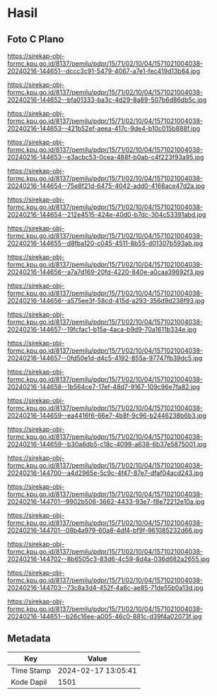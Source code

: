 # Hasil

## Foto C Plano

https://sirekap-obj-formc.kpu.go.id/8137/pemilu/pdpr/15/71/02/10/04/1571021004038-20240216-144651--dccc3c91-5479-4067-a7e1-fec419d13b64.jpg

https://sirekap-obj-formc.kpu.go.id/8137/pemilu/pdpr/15/71/02/10/04/1571021004038-20240216-144652--bfa01333-ba3c-4d29-8a89-507b6d86db5c.jpg

https://sirekap-obj-formc.kpu.go.id/8137/pemilu/pdpr/15/71/02/10/04/1571021004038-20240216-144653--421b52ef-aeea-417c-9de4-b10c015b888f.jpg

https://sirekap-obj-formc.kpu.go.id/8137/pemilu/pdpr/15/71/02/10/04/1571021004038-20240216-144653--e3acbc53-0cea-488f-b0ab-c4f223f93a95.jpg

https://sirekap-obj-formc.kpu.go.id/8137/pemilu/pdpr/15/71/02/10/04/1571021004038-20240216-144654--75e8f21d-6475-4042-add0-4168ace47d2a.jpg

https://sirekap-obj-formc.kpu.go.id/8137/pemilu/pdpr/15/71/02/10/04/1571021004038-20240216-144654--212e4515-424e-40d0-b7dc-304c53391abd.jpg

https://sirekap-obj-formc.kpu.go.id/8137/pemilu/pdpr/15/71/02/10/04/1571021004038-20240216-144655--d8fba120-c045-4511-8b55-d01307b593ab.jpg

https://sirekap-obj-formc.kpu.go.id/8137/pemilu/pdpr/15/71/02/10/04/1571021004038-20240216-144656--a7a7d169-20fd-4220-840e-a0caa39692f3.jpg

https://sirekap-obj-formc.kpu.go.id/8137/pemilu/pdpr/15/71/02/10/04/1571021004038-20240216-144656--a575ee3f-58cd-415d-a293-356d9d238f93.jpg

https://sirekap-obj-formc.kpu.go.id/8137/pemilu/pdpr/15/71/02/10/04/1571021004038-20240216-144657--19fcfac1-b15a-4aca-b9d9-70a1611b334e.jpg

https://sirekap-obj-formc.kpu.go.id/8137/pemilu/pdpr/15/71/02/10/04/1571021004038-20240216-144657--0fd50e1d-d4c5-4192-855a-97747fb39dc5.jpg

https://sirekap-obj-formc.kpu.go.id/8137/pemilu/pdpr/15/71/02/10/04/1571021004038-20240216-144658--1b564ce7-17ef-48d7-9167-109c96e7fa82.jpg

https://sirekap-obj-formc.kpu.go.id/8137/pemilu/pdpr/15/71/02/10/04/1571021004038-20240216-144659--ea4416f6-66e7-4b8f-9c96-b2446238b6b3.jpg

https://sirekap-obj-formc.kpu.go.id/8137/pemilu/pdpr/15/71/02/10/04/1571021004038-20240216-144659--b30a6db5-c18c-4099-a638-6b37e5875001.jpg

https://sirekap-obj-formc.kpu.go.id/8137/pemilu/pdpr/15/71/02/10/04/1571021004038-20240216-144700--a4d2965e-5c9c-4f47-87e7-dfaf04acd243.jpg

https://sirekap-obj-formc.kpu.go.id/8137/pemilu/pdpr/15/71/02/10/04/1571021004038-20240216-144701--9902b506-3662-4433-93e7-f8e72212e10a.jpg

https://sirekap-obj-formc.kpu.go.id/8137/pemilu/pdpr/15/71/02/10/04/1571021004038-20240216-144701--08b4a979-60a8-4df4-bf9f-961085232d66.jpg

https://sirekap-obj-formc.kpu.go.id/8137/pemilu/pdpr/15/71/02/10/04/1571021004038-20240216-144702--8b6505c3-83d6-4c59-8d4a-036d682a2655.jpg

https://sirekap-obj-formc.kpu.go.id/8137/pemilu/pdpr/15/71/02/10/04/1571021004038-20240216-144703--73c8a3d4-452f-4a8c-ae85-71de55b0a13d.jpg

https://sirekap-obj-formc.kpu.go.id/8137/pemilu/pdpr/15/71/02/10/04/1571021004038-20240216-144651--b26c16ee-a005-46c0-881c-d39f4a02073f.jpg


## Metadata

| Key        | Value               |
| ---------- | ------------------- |
| Time Stamp | 2024-02-17 13:05:41 |
| Kode Dapil | 1501                |



